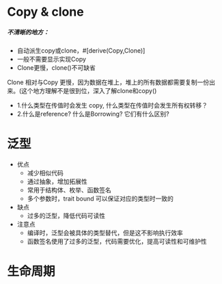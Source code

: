 # Copy & clone

##### 不清晰的地方：

- 自动派生copy或clone，#[derive(Copy,Clone)]
- 一般不需要显示实现Copy
- Clone更慢，clone()不可缺省


Clone 相对与Copy 更慢，因为数据在堆上，堆上的所有数据都需要复制一份出来。(这个地方理解不是很到位，深入了解clone和copy()


- 1.什么类型在传值时会发生 copy, 什么类型在传值时会发生所有权转移？
- 2.什么是reference? 什么是Borrowing? 它们有什么区别?

# 泛型
- 优点
    * 减少相似代码
    * 通过抽象，增加拓展性
    * 常用于结构体、枚举、函数签名
    * 多个参数时，trait bound 可以保证对应的类型时一致的
- 缺点
    * 过多的泛型，降低代码可读性
- 注意点 
   * 编译时，泛型会被具体的类型替代，但是这不影响执行效率
   * 函数签名使用了过多的泛型，代码需要优化，提高可读性和可维护性


# 生命周期
